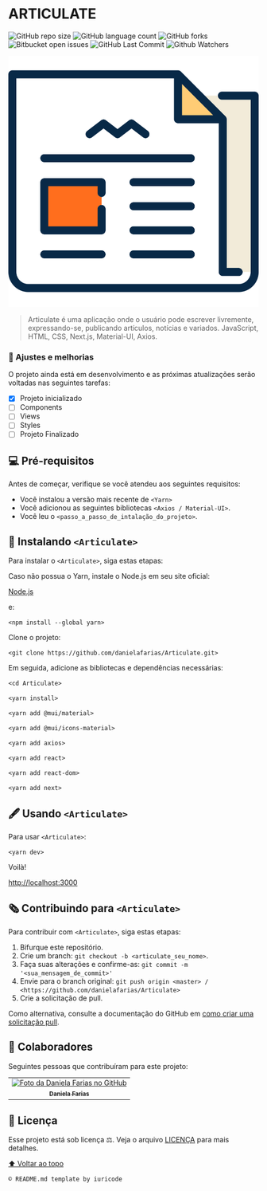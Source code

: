 # ARTICULATE

![GitHub repo size](https://img.shields.io/github/repo-size/danielafarias/Articulate?style=for-the-badge)
![GitHub language count](https://img.shields.io/github/languages/count/danielafarias/Articulate?style=for-the-badge)
![GitHub forks](https://img.shields.io/chocolatey/dt/Articulate?style=for-the-badge)
![Bitbucket open issues](https://img.shields.io/bitbucket/issues/danielafarias/Articulate?style=for-the-badge)
![GitHub Last Commit](https://img.shields.io/github/last-commit/danielafarias/Articulate?style=for-the-badge)
![Github Watchers](https://img.shields.io/github/watchers/danielafarias/Articulate?style=for-the-badge)

![articulate](public/newspaper2.svg)


> Articulate é uma aplicação onde o usuário pode escrever livremente, expressando-se, publicando artículos, notícias e variados. JavaScript, HTML, CSS, Next.js, Material-UI, Axios.

### 🧡 Ajustes e melhorias

O projeto ainda está em desenvolvimento e as próximas atualizações serão voltadas nas seguintes tarefas:

- [x] Projeto inicializado
- [ ] Components
- [ ] Views
- [ ] Styles
- [ ] Projeto Finalizado

## 💻 Pré-requisitos

Antes de começar, verifique se você atendeu aos seguintes requisitos:

* Você instalou a versão mais recente de `<Yarn>`
* Você adicionou as seguintes bibliotecas  `<Axios / Material-UI>`.
* Você leu o `<passo_a_passo_de_intalação_do_projeto>`.

## 📰 Instalando `<Articulate>`

Para instalar o `<Articulate>`, siga estas etapas:

Caso não possua o Yarn, instale o Node.js em seu site oficial:

[Node.js](https://nodejs.org/en/download/)

e:

```
<npm install --global yarn>
```

Clone o projeto:
```
<git clone https://github.com/danielafarias/Articulate.git>
```

Em seguida, adicione as bibliotecas e dependências necessárias:
```
<cd Articulate>
```
```
<yarn install>
```
```
<yarn add @mui/material>
```
```
<yarn add @mui/icons-material>
```
```
<yarn add axios>
```

```
<yarn add react>
```
```
<yarn add react-dom>
```
```
<yarn add next>
```

## 🖋 Usando `<Articulate>`

Para usar `<Articulate>`:

```
<yarn dev>
```

Voilà!

[http://localhost:3000](http://localhost:3000)


## 🗞 Contribuindo para `<Articulate>`

Para contribuir com `<Articulate>`, siga estas etapas:

1. Bifurque este repositório.
2. Crie um branch: `git checkout -b <articulate_seu_nome>`.
3. Faça suas alterações e confirme-as: `git commit -m '<sua_mensagem_de_commit>'`
4. Envie para o branch original: `git push origin <master> / <https://github.com/danielafarias/Articulate>`
5. Crie a solicitação de pull.

Como alternativa, consulte a documentação do GitHub em [como criar uma solicitação pull](https://help.github.com/en/github/collaborating-with-issues-and-pull-requests/creating-a-pull-request).

## 🤝 Colaboradores

Seguintes pessoas que contribuíram para este projeto:

<table>
  <tr>
    <td align="center">
      <a href="https://github.com/danielafarias">
        <img src="https://avatars.githubusercontent.com/u/79869120?v=4" width="100px;" alt="Foto da Daniela Farias no GitHub"/><br>
        <sub>
          <b>Daniela Farias</b>
        </sub>
      </a>
    </td>
  </tr>
</table>

## 📝 Licença

Esse projeto está sob licença ⚖️. Veja o arquivo [LICENÇA](LICENSE.md) para mais detalhes.

[⬆ Voltar ao topo](#articulate)<br>

```
© README.md template by iuricode
```
